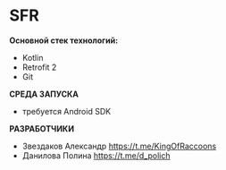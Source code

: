 # SFR
<b>Основной стек технологий:</b>
- Kotlin
- Retrofit 2
- Git

<b>СРЕДА ЗАПУСКА</b>
- требуется Android SDK

<b>РАЗРАБОТЧИКИ</b>
- Звездаков Александр https://t.me/KingOfRaccoons
- Данилова Полина https://t.me/d_polich
